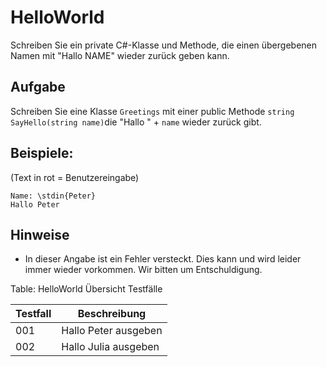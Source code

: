 HelloWorld
=======================

Schreiben Sie ein private C#-Klasse und Methode, die einen übergebenen Namen mit "Hallo NAME" wieder zurück geben kann.

## Aufgabe 

Schreiben Sie eine Klasse `Greetings` mit einer public Methode `string SayHello(string name)`die "Hallo " + `name` wieder zurück gibt.

## Beispiele: 
(Text in rot = Benutzereingabe)

~~~~~~~~~~~~~~~~~~~~~~~~~~~~~~~~~~~~~~~~~~~~~~~~~
Name: \stdin{Peter}
Hallo Peter
~~~~~~~~~~~~~~~~~~~~~~~~~~~~~~~~~~~~~~~~~~~~~~~~~

## Hinweise
* In dieser Angabe ist ein Fehler versteckt. Dies kann und wird leider immer wieder vorkommen. Wir bitten um Entschuldigung.

Table: HelloWorld Übersicht Testfälle

Testfall|Beschreibung
---------|------------
001|  Hallo Peter ausgeben
002|  Hallo Julia ausgeben